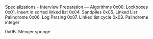 Specializations - Interview Preparation ― Algorithms
0x00. Lockboxes 
0x01. Insert in sorted linked list
0x04. Sandpiles
0x05. Linked List Palindrome
0x06. Log Parsing
0x07. Linked list cycle
0x08. Palindrome integer



0x0B. Menger sponge
